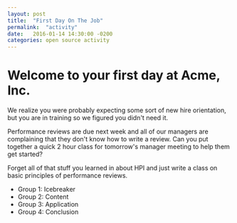 ```yaml
---
layout: post
title:  "First Day On The Job"
permalink:  "activity"
date:   2016-01-14 14:30:00 -0200
categories: open source activity
---
```


# Welcome to your first day at Acme, Inc.

We realize you were probably expecting some sort of new hire orientation, but you are in training so we figured you didn't need it.

Performance reviews are due next week and all of our managers are complaining that they don't know how to write a review. Can you put together a quick 2 hour class for tomorrow's manager meeting to help them get started?

Forget all of that stuff you learned in about HPI and just write a class on basic principles of performance reviews.

- Group 1: Icebreaker
- Group 2: Content
- Group 3: Application
- Group 4: Conclusion
